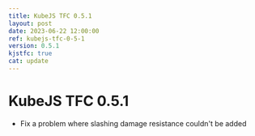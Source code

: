 ```yaml
---
title: KubeJS TFC 0.5.1
layout: post
date: 2023-06-22 12:00:00
ref: kubejs-tfc-0-5-1
version: 0.5.1
kjstfc: true
cat: update
---
```


# KubeJS TFC 0.5.1

- Fix a problem where slashing damage resistance couldn't be added
